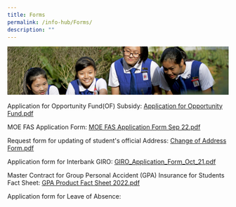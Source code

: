 ```yaml
---
title: Forms
permalink: /info-hub/Forms/
description: ""
---
```

![](/images/Learning-@-St-Nicks_v2.jpg)


Application for Opportunity Fund(OF) Subsidy: [Application for Opportunity Fund.pdf](/files/Application%20for%20Opportunity%20Fund.pdf)

MOE FAS Application Form: [MOE FAS Application Form Sep 22.pdf](/files/GGAS_Application%20Form.pdf)

Request form for updating of student's official Address: [Change of Address Form.pdf](/files/Change%20of%20Address%20Form.pdf)

Application form for Interbank GIRO: [GIRO_Application_Form_Oct_21.pdf](/files/giro_application_form_oct%202021.pdf)

Master Contract for Group Personal Accident (GPA) Insurance for Students Fact Sheet: [GPA Product Fact Sheet 2022.pdf](/files/Product%20Fact%20Sheet%20Year%202022%20Sep%202022.pdf)

Application form for Leave of Absence: 
